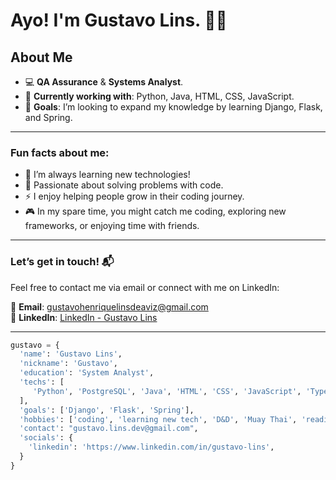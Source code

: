 # Ayo! I'm Gustavo Lins. 👋😄

## About Me

- 💻 **QA Assurance** & **Systems Analyst**.
- 🔧 **Currently working with**: Python, Java, HTML, CSS, JavaScript.
- 🎯 **Goals**: I’m looking to expand my knowledge by learning Django, Flask, and Spring.

---

### Fun facts about me:

- 🌱 I’m always learning new technologies!
- 🧠 Passionate about solving problems with code.
- ⚡ I enjoy helping people grow in their coding journey.
- 🎮 In my spare time, you might catch me coding, exploring new frameworks, or enjoying time with friends.

---

### Let’s get in touch! 📬

Feel free to contact me via email or connect with me on LinkedIn:

📧 **Email**: gustavohenriquelinsdeaviz@gmail.com  
🔗 **LinkedIn**: [LinkedIn - Gustavo Lins](https://www.linkedin.com/in/gustavo-lins-338635202/)

---

```python
gustavo = {
  'name': 'Gustavo Lins',
  'nickname': 'Gustavo',
  'education': 'System Analyst',
  'techs': [
     'Python', 'PostgreSQL', 'Java', 'HTML', 'CSS', 'JavaScript', 'TypeScript'
  ],
  'goals': ['Django', 'Flask', 'Spring'],
  'hobbies': ['coding', 'learning new tech', 'D&D', 'Muay Thai', 'reading', 'gardening'],
  'contact': "gustavo.lins.dev@gmail.com",
  'socials': {
    'linkedin': 'https://www.linkedin.com/in/gustavo-lins',
  }
}
